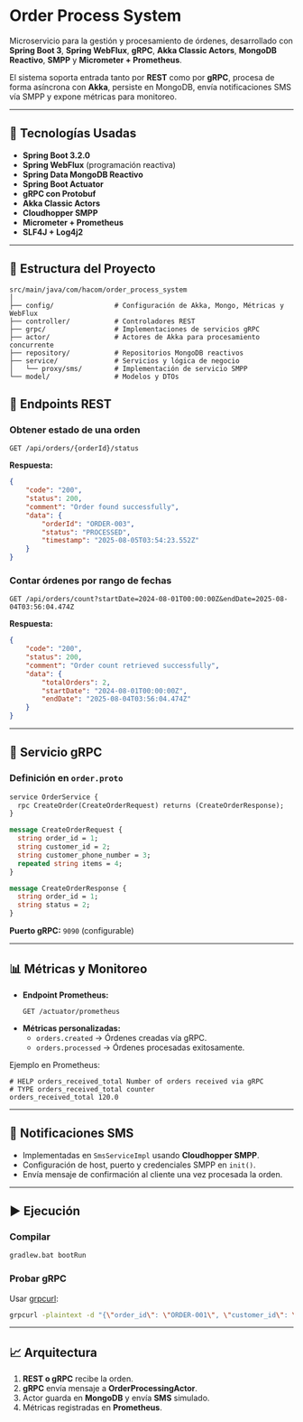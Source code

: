 # Order Process System

Microservicio para la gestión y procesamiento de órdenes, desarrollado con **Spring Boot 3**, **Spring WebFlux**, **gRPC**, **Akka Classic Actors**, **MongoDB Reactivo**, **SMPP** y **Micrometer + Prometheus**.

El sistema soporta entrada tanto por **REST** como por **gRPC**, procesa de forma asíncrona con **Akka**, persiste en MongoDB, envía notificaciones SMS vía SMPP y expone métricas para monitoreo.

---

## 🚀 Tecnologías Usadas
- **Spring Boot 3.2.0**
- **Spring WebFlux** (programación reactiva)
- **Spring Data MongoDB Reactivo**
- **Spring Boot Actuator**
- **gRPC con Protobuf**
- **Akka Classic Actors**
- **Cloudhopper SMPP**
- **Micrometer + Prometheus**
- **SLF4J + Log4j2**

---

## 📂 Estructura del Proyecto

```
src/main/java/com/hacom/order_process_system
│
├── config/               # Configuración de Akka, Mongo, Métricas y WebFlux
├── controller/           # Controladores REST
├── grpc/                 # Implementaciones de servicios gRPC
├── actor/                # Actores de Akka para procesamiento concurrente
├── repository/           # Repositorios MongoDB reactivos
├── service/              # Servicios y lógica de negocio
│   └── proxy/sms/        # Implementación de servicio SMPP
└── model/                # Modelos y DTOs
```

## 📌 Endpoints REST

### Obtener estado de una orden
```http
GET /api/orders/{orderId}/status
```
**Respuesta:**
```json
{
    "code": "200",
    "status": 200,
    "comment": "Order found successfully",
    "data": {
        "orderId": "ORDER-003",
        "status": "PROCESSED",
        "timestamp": "2025-08-05T03:54:23.552Z"
    }
}
```

### Contar órdenes por rango de fechas
```http
GET /api/orders/count?startDate=2024-08-01T00:00:00Z&endDate=2025-08-04T03:56:04.474Z
```
**Respuesta:**
```json
{
    "code": "200",
    "status": 200,
    "comment": "Order count retrieved successfully",
    "data": {
        "totalOrders": 2,
        "startDate": "2024-08-01T00:00:00Z",
        "endDate": "2025-08-04T03:56:04.474Z"
    }
}
```

---

## 📌 Servicio gRPC

### Definición en `order.proto`
```proto
service OrderService {
  rpc CreateOrder(CreateOrderRequest) returns (CreateOrderResponse);
}

message CreateOrderRequest {
  string order_id = 1;
  string customer_id = 2;
  string customer_phone_number = 3;
  repeated string items = 4;
}

message CreateOrderResponse {
  string order_id = 1;
  string status = 2;
}
```

**Puerto gRPC:** `9090` (configurable)

---

## 📊 Métricas y Monitoreo

- **Endpoint Prometheus:**  
  ```
  GET /actuator/prometheus
  ```
- **Métricas personalizadas:**
  - `orders.created` → Órdenes creadas vía gRPC.
  - `orders.processed` → Órdenes procesadas exitosamente.

Ejemplo en Prometheus:
```
# HELP orders_received_total Number of orders received via gRPC
# TYPE orders_received_total counter
orders_received_total 120.0
```

---

## 💬 Notificaciones SMS

- Implementadas en `SmsServiceImpl` usando **Cloudhopper SMPP**.
- Configuración de host, puerto y credenciales SMPP en `init()`.
- Envía mensaje de confirmación al cliente una vez procesada la orden.

---

## ▶️ Ejecución

### Compilar
```bash
gradlew.bat bootRun
```



### Probar gRPC
Usar [grpcurl](https://github.com/fullstorydev/grpcurl):
```bash
grpcurl -plaintext -d "{\"order_id\": \"ORDER-001\", \"customer_id\": \"CUSTOMER-123\", \"customer_phone_number\": \"1234567890\", \"items\": [\"Producto A\", \"Producto B\"]}" localhost:9090 order.OrderService/CreateOrder
```

---

## 📈 Arquitectura

1. **REST o gRPC** recibe la orden.
2. **gRPC** envía mensaje a **OrderProcessingActor**.
3. Actor guarda en **MongoDB** y envía **SMS** simulado.
4. Métricas registradas en **Prometheus**.


